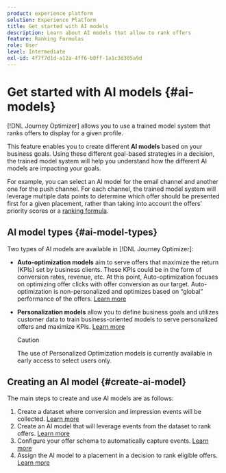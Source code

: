 ```yaml
---
product: experience platform
solution: Experience Platform
title: Get started with AI models
description: Learn about AI models that allow to rank offers
feature: Ranking Formulas
role: User
level: Intermediate
exl-id: 4f7f7d1d-a12a-4ff6-b0ff-1a1c3d305a9d
---
```

# Get started with AI models {#ai-models}

[!DNL Journey Optimizer] allows you to use a trained model system that ranks offers to display for a given profile.

This feature enables you to create different **AI models** based on your business goals. Using these different goal-based strategies in a decision, the trained model system will help you understand how the different AI models are impacting your goals.

For example, you can select an AI model for the email channel and another one for the push channel. For each channel, the trained model system will leverage multiple data points to determine which offer should be presented first for a given placement, rather than taking into account the offers’ priority scores or a [ranking formula](create-ranking-formulas.md).

## AI model types {#ai-model-types}

Two types of AI models are available in [!DNL Journey Optimizer]:

* **Auto-optimization models** aim to serve offers that maximize the return (KPIs) set by business clients. These KPIs could be in the form of conversion rates, revenue, etc. At this point, Auto-optimization focuses on optimizing offer clicks with offer conversion as our target. Auto-optimization is non-personalized and optimizes based on “global” performance of the offers. [Learn more](auto-optimization-model.md)

* **Personalization models** allow you to define business goals and utilizes customer data to train business-oriented models to serve personalized offers and maximize KPIs. [Learn more](personalized-optimization-model.md)

    >[!CAUTION]
    >
    >The use of Personalized Optimization models is currently available in early access to select users only.

## Creating an AI model {#create-ai-model}

The main steps to create and use AI models are as follows:

1. Create a dataset where conversion and impression events will be collected. [Learn more](../data-collection/create-dataset.md)
1. Create an AI model that will leverage events from the dataset to rank offers. [Learn more](create-ranking-strategies.md)
1. Configure your offer schema to automatically capture events. [Learn more](../data-collection/schema-requirement.md)
1. Assign the AI model to a placement in a decision to rank eligible offers. [Learn more](../offer-activities/configure-offer-selection.md)
